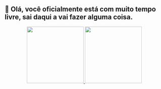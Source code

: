 ## 👋 Olá, você oficialmente está com muito tempo livre, sai daqui a vai fazer alguma coisa.

<div align="center">
  <a href="https://github.com/GuiJordao21">
  <img height="180em" src="https://github-readme-stats.vercel.app/api?username=GuiJordao21&show_icons=true&theme=nightowl&include_all_commits=true&count_private=true"/>
  <img height="180em" src="https://github-readme-stats.vercel.app/api/top-langs/?username=GuiJordao21&layout=compact&langs_count=7&theme=nightowl"/>
</div>
